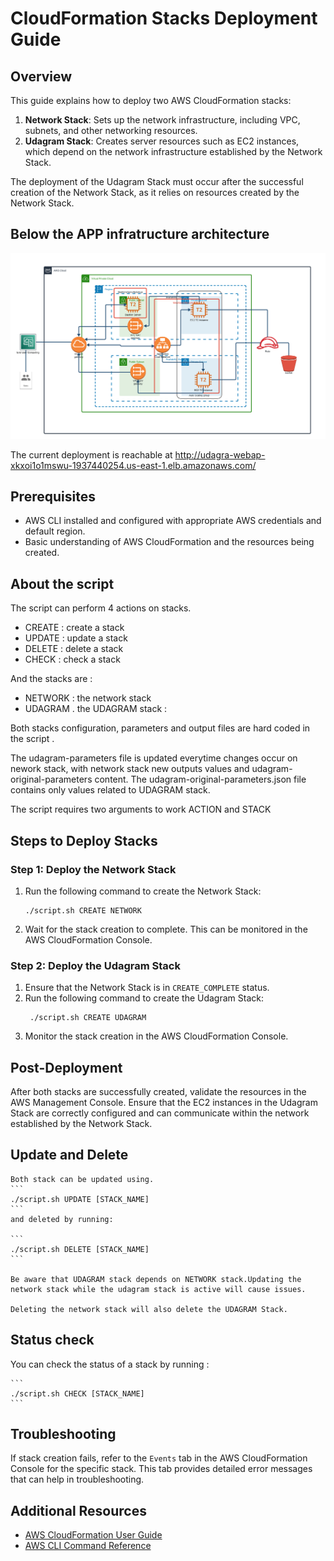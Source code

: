 
# CloudFormation Stacks Deployment Guide

## Overview

This guide explains how to deploy two AWS CloudFormation stacks:

1. **Network Stack**: Sets up the network infrastructure, including VPC, subnets, and other networking resources.
2. **Udagram Stack**: Creates server resources such as EC2 instances, which depend on the network infrastructure established by the Network Stack.

The deployment of the Udagram Stack must occur after the successful creation of the Network Stack, as it relies on resources created by the Network Stack.

## Below the APP infratructure architecture 

![UDAGRAM Infratructure Architecture](diagram.png)




The current deployment is reachable at http://udagra-webap-xkxoi1o1mswu-1937440254.us-east-1.elb.amazonaws.com/

## Prerequisites

- AWS CLI installed and configured with appropriate AWS credentials and default region.
- Basic understanding of AWS CloudFormation and the resources being created.

## About the script

   The script can perform 4 actions on stacks.
   - CREATE  : create a stack
   - UPDATE  : update a stack
   - DELETE  : delete a stack
   - CHECK   : check a stack

   And the stacks are :
   - NETWORK : the network stack 
   - UDAGRAM . the UDAGRAM stack :
   
   Both stacks configuration, parameters and output files are hard coded in the script .

   The udagram-parameters file is updated everytime changes occur on nework stack, with network stack new outputs values and udagram-original-parameters content. The udagram-original-parameters.json file contains only values related to UDAGRAM stack.

   The script requires two arguments to work ACTION and STACK
   

## Steps to Deploy Stacks

### Step 1: Deploy the Network Stack


1. Run the following command to create the Network Stack:
    ```
    ./script.sh CREATE NETWORK
    ```
2. Wait for the stack creation to complete. This can be monitored in the AWS CloudFormation Console.

    

### Step 2: Deploy the Udagram Stack

1. Ensure that the Network Stack is in `CREATE_COMPLETE` status.
2. Run the following command to create the Udagram Stack:
   ```
    ./script.sh CREATE UDAGRAM
    ```
2. Monitor the stack creation in the AWS CloudFormation Console.

## Post-Deployment

After both stacks are successfully created, validate the resources in the AWS Management Console. Ensure that the EC2 instances in the Udagram Stack are correctly configured and can communicate within the network established by the Network Stack.

## Update and Delete
    Both stack can be updated using. 
    ```
    ./script.sh UPDATE [STACK_NAME]
    ```
    and deleted by running:

    ```
    ./script.sh DELETE [STACK_NAME]
    ```

    Be aware that UDAGRAM stack depends on NETWORK stack.Updating the network stack while the udagram stack is active will cause issues. 

    Deleting the network stack will also delete the UDAGRAM Stack.

## Status check

  You can check the status of a stack by running :

    ```
    ./script.sh CHECK [STACK_NAME]
    ```
    
## Troubleshooting

If stack creation fails, refer to the `Events` tab in the AWS CloudFormation Console for the specific stack. This tab provides detailed error messages that can help in troubleshooting.




## Additional Resources

- [AWS CloudFormation User Guide](https://docs.aws.amazon.com/cloudformation/index.html)
- [AWS CLI Command Reference](https://awscli.amazonaws.com/v2/documentation/api/latest/index.html)


